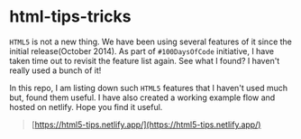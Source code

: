 # html-tips-tricks

`HTML5` is not a new thing. We have been using several features of it since the initial release(October 2014). As part of `#100DaysOfCode` initiative, I have taken time out to revisit the feature list again. See what I found? I haven't really used a bunch of it!

In this repo, I am listing down such `HTML5` features that I haven't used much but, found them useful. I have also created a working example flow and hosted on netlify. Hope you find it useful.

> [https://html5-tips.netlify.app/](https://html5-tips.netlify.app/)
